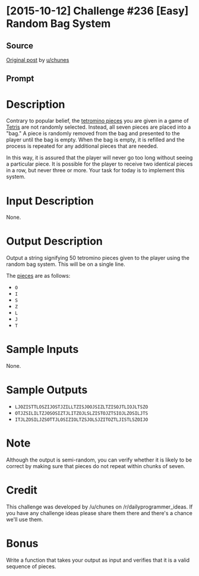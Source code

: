 # [2015-10-12] Challenge #236 [Easy] Random Bag System

## Source

[Original post](https://old.reddit.com/r/dailyprogrammer/comments/3ofsyb/20151012_challenge_236_easy_random_bag_system/) by [u/chunes](https://old.reddit.com/u/chunes)

## Prompt

# Description

Contrary to popular belief, the [tetromino pieces](http://i.imgur.com/65G37Aq.png) you are given in a game of [Tetris](https://en.wikipedia.org/wiki/Tetris) are not randomly selected. Instead, all seven pieces are placed into a "bag." A piece is randomly removed from the bag and presented to the player until the bag is empty. When the bag is empty, it is refilled and the process is repeated for any additional pieces that are needed.

In this way, it is assured that the player will never go too long without seeing a particular piece. It is possible for the player to receive two identical pieces in a row, but never three or more. Your task for today is to implement this system.

# Input Description

None.

# Output Description

Output a string signifying 50 tetromino pieces given to the player using the random bag system. This will be on a single line.

The [pieces](http://i.imgur.com/65G37Aq.png) are as follows:

* `O`
* `I`
* `S`
* `Z`
* `L`
* `J`
* `T`

# Sample Inputs

None.

# Sample Outputs

* `LJOZISTTLOSZIJOSTJZILLTZISJOOJSIZLTZISOJTLIOJLTSZO`
* `OTJZSILILTZJOSOSIZTJLITZOJLSLZISTOJZTSIOJLZOSILJTS`
* `ITJLZOSILJZSOTTJLOSIZIOLTZSJOLSJZITOZTLJISTLSZOIJO`

# Note

Although the output is semi-random, you can verify whether it is likely to be correct by making sure that pieces do not repeat within chunks of seven.

# Credit

This challenge was developed by /u/chunes on /r/dailyprogrammer_ideas. If you have any challenge ideas please share them there and there's a chance we'll use them.

# Bonus

Write a function that takes your output as input and verifies that it is a valid sequence of pieces.
